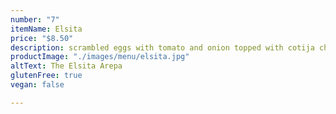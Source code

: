 ```yaml
---
number: "7"
itemName: Elsita
price: "$8.50"
description: scrambled eggs with tomato and onion topped with cotija cheese
productImage: "./images/menu/elsita.jpg"
altText: The Elsita Arepa
glutenFree: true
vegan: false

---
```

